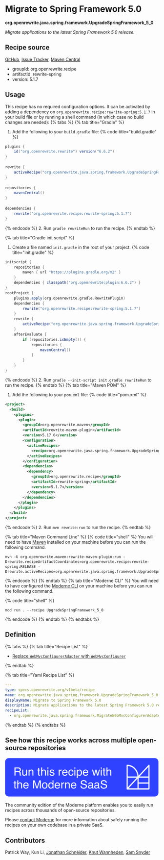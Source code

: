 # Migrate to Spring Framework 5.0

**org.openrewrite.java.spring.framework.UpgradeSpringFramework\_5\_0**

_Migrate applications to the latest Spring Framework 5.0 release._

## Recipe source

[GitHub](https://github.com/openrewrite/rewrite-spring/blob/main/src/main/resources/META-INF/rewrite/spring-framework-50.yml), [Issue Tracker](https://github.com/openrewrite/rewrite-spring/issues), [Maven Central](https://central.sonatype.com/artifact/org.openrewrite.recipe/rewrite-spring/5.1.7/jar)

* groupId: org.openrewrite.recipe
* artifactId: rewrite-spring
* version: 5.1.7


## Usage

This recipe has no required configuration options. It can be activated by adding a dependency on `org.openrewrite.recipe:rewrite-spring:5.1.7` in your build file or by running a shell command (in which case no build changes are needed): 
{% tabs %}
{% tab title="Gradle" %}
1. Add the following to your `build.gradle` file:
{% code title="build.gradle" %}
```groovy
plugins {
    id("org.openrewrite.rewrite") version("6.6.2")
}

rewrite {
    activeRecipe("org.openrewrite.java.spring.framework.UpgradeSpringFramework_5_0")
}

repositories {
    mavenCentral()
}

dependencies {
    rewrite("org.openrewrite.recipe:rewrite-spring:5.1.7")
}
```
{% endcode %}
2. Run `gradle rewriteRun` to run the recipe.
{% endtab %}

{% tab title="Gradle init script" %}
1. Create a file named `init.gradle` in the root of your project.
{% code title="init.gradle" %}
```groovy
initscript {
    repositories {
        maven { url "https://plugins.gradle.org/m2" }
    }
    dependencies { classpath("org.openrewrite:plugin:6.6.2") }
}
rootProject {
    plugins.apply(org.openrewrite.gradle.RewritePlugin)
    dependencies {
        rewrite("org.openrewrite.recipe:rewrite-spring:5.1.7")
    }
    rewrite {
        activeRecipe("org.openrewrite.java.spring.framework.UpgradeSpringFramework_5_0")
    }
    afterEvaluate {
        if (repositories.isEmpty()) {
            repositories {
                mavenCentral()
            }
        }
    }
}
```
{% endcode %}
2. Run `gradle --init-script init.gradle rewriteRun` to run the recipe.
{% endtab %}
{% tab title="Maven POM" %}
1. Add the following to your `pom.xml` file:
{% code title="pom.xml" %}
```xml
<project>
  <build>
    <plugins>
      <plugin>
        <groupId>org.openrewrite.maven</groupId>
        <artifactId>rewrite-maven-plugin</artifactId>
        <version>5.17.0</version>
        <configuration>
          <activeRecipes>
            <recipe>org.openrewrite.java.spring.framework.UpgradeSpringFramework_5_0</recipe>
          </activeRecipes>
        </configuration>
        <dependencies>
          <dependency>
            <groupId>org.openrewrite.recipe</groupId>
            <artifactId>rewrite-spring</artifactId>
            <version>5.1.7</version>
          </dependency>
        </dependencies>
      </plugin>
    </plugins>
  </build>
</project>
```
{% endcode %}
2. Run `mvn rewrite:run` to run the recipe.
{% endtab %}

{% tab title="Maven Command Line" %}
{% code title="shell" %}
You will need to have [Maven](https://maven.apache.org/download.cgi) installed on your machine before you can run the following command.

```shell
mvn -U org.openrewrite.maven:rewrite-maven-plugin:run -Drewrite.recipeArtifactCoordinates=org.openrewrite.recipe:rewrite-spring:RELEASE -Drewrite.activeRecipes=org.openrewrite.java.spring.framework.UpgradeSpringFramework_5_0
```
{% endcode %}
{% endtab %}
{% tab title="Moderne CLI" %}
You will need to have configured the [Moderne CLI](https://docs.moderne.io/moderne-cli/cli-intro) on your machine before you can run the following command.

{% code title="shell" %}
```shell
mod run . --recipe UpgradeSpringFramework_5_0
```
{% endcode %}
{% endtab %}
{% endtabs %}

## Definition

{% tabs %}
{% tab title="Recipe List" %}
* [Replace `WebMvcConfigurerAdapter` with `WebMvcConfigurer`](../../../java/spring/framework/migratewebmvcconfigureradapter.md)

{% endtab %}

{% tab title="Yaml Recipe List" %}
```yaml
---
type: specs.openrewrite.org/v1beta/recipe
name: org.openrewrite.java.spring.framework.UpgradeSpringFramework_5_0
displayName: Migrate to Spring Framework 5.0
description: Migrate applications to the latest Spring Framework 5.0 release.
recipeList:
  - org.openrewrite.java.spring.framework.MigrateWebMvcConfigurerAdapter

```
{% endtab %}
{% endtabs %}

## See how this recipe works across multiple open-source repositories

[![Moderne Link Image](/.gitbook/assets/ModerneRecipeButton.png)](https://app.moderne.io/recipes/org.openrewrite.java.spring.framework.UpgradeSpringFramework_5_0)

The community edition of the Moderne platform enables you to easily run recipes across thousands of open-source repositories.

Please [contact Moderne](https://moderne.io/product) for more information about safely running the recipes on your own codebase in a private SaaS.

## Contributors
Patrick Way, Kun Li, [Jonathan Schnéider](mailto:jkschneider@gmail.com), [Knut Wannheden](mailto:knut@moderne.io), [Sam Snyder](mailto:sam@moderne.io)

